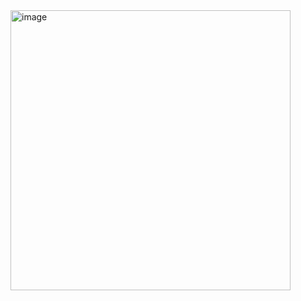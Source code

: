 <img width="448" alt="image" src="https://github.com/user-attachments/assets/0b8be6a8-6a7d-42ba-b577-bdd778bd64b4" />
